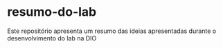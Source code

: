 # resumo-do-lab
Este repositório apresenta um resumo das ideias apresentadas durante o desenvolvimento do lab na DIO
